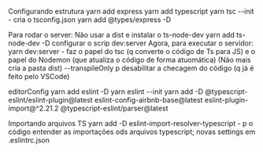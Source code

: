  Configurando estrutura
 yarn add express
 yarn add typescript
 yarn tsc --init - cria o tsconfig.json
 yarn add @types/express -D

Para rodar o server:
 Não usar a dist e instalar o ts-node-dev
 yarn add ts-node-dev -D
configurar o scrip dev:server
Agora, para executar o servidor:
yarn dev:server - faz o papel do tsc (q converte o código de Ts para JS) e o papel
do Nodemon (que atualiza o código de forma atuomática)
(Não mais cria a pasta dist)
--transpileOnly p desabilitar a checagem do código (q já é feito pelo VSCode)

editorConfig
yarn add eslint -D
yarn eslint --init
yarn add -D @typescript-eslint/eslint-plugin@latest eslint-config-airbnb-base@latest eslint-plugin-import@^2.21.2 @typescript-eslint/parser@latest

Importando arquivos TS
yarn add -D eslint-import-resolver-typescript - p o código entender as importações ods arquivos typescript;
novas settings em .eslintrc.json
